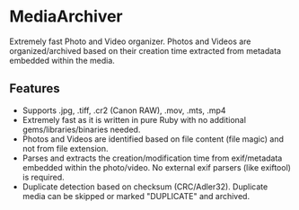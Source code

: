 # MediaArchiver
Extremely fast Photo and Video organizer. Photos and Videos are organized/archived based on their creation time extracted from metadata embedded within the media.

## Features
- Supports .jpg, .tiff, .cr2 (Canon RAW), .mov, .mts, .mp4
- Extremely fast as it is written in pure Ruby with no additional gems/libraries/binaries needed. 
- Photos and Videos are identified based on file content (file magic) and not from file extension. 
- Parses and extracts the creation/modification time from exif/metadata embedded within the photo/video. No external exif parsers (like exiftool) is required. 
- Duplicate detection based on checksum (CRC/Adler32). Duplicate media can be skipped or marked "DUPLICATE" and archived. 
 
